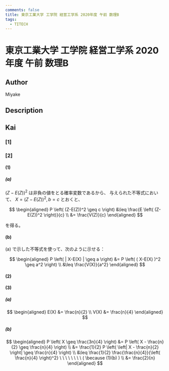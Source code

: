 ```yaml
---
comments: false
title: 東京工業大学 工学院 経営工学系 2020年度 午前 数理B
tags:
  - TITECH
---
```

# 東京工業大学 工学院 経営工学系 2020年度 午前 数理B

## **Author**
Miyake

## **Description**

## **Kai**
### \[1\]

### \[2\]
#### (1)
##### (a)
$(Z-E(Z))^2$ は非負の値をとる確率変数であるから、
与えられた不等式において、
$X=(Z-E(Z))^2, b=c$ とおくと、

$$
\begin{aligned}
P \left( (Z-E(Z))^2 \geq c \right)
&\leq \frac{E \left( (Z-E(Z))^2 \right)}{c}
\\
&= \frac{V(Z)}{c}
\end{aligned}
$$

を得る。

#### (b)
(a) で示した不等式を使って、次のように示せる：

$$
\begin{aligned}
P \left( | X-E(X) | \geq a \right)
&=
P \left( ( X-E(X) )^2 \geq a^2 \right)
\\
&\leq \frac{V(X)}{a^2}
\end{aligned}
$$

#### (2)

#### (3)
##### (a)

$$
  \begin{aligned}
  E(X) &= \frac{n}{2}
  \\
  V(X) &= \frac{n}{4}
  \end{aligned}
$$

##### (b)

$$
  \begin{aligned}
  P \left( X \geq \frac{3n}{4} \right)
  &=
  P \left( X - \frac{n}{2} \geq \frac{n}{4} \right)
  \\
  &=
  \frac{1}{2} P \left( \left| X - \frac{n}{2} \right|
  \geq \frac{n}{4} \right)
  \\
  &\leq
  \frac{1}{2} \frac{\frac{n}{4}}{\left( \frac{n}{4} \right)^2} 
  \ \ \ \ \ \ \ \ 
  ( \because (1)(b) )
  \\
  &=
  \frac{2}{n}
  \end{aligned}
$$